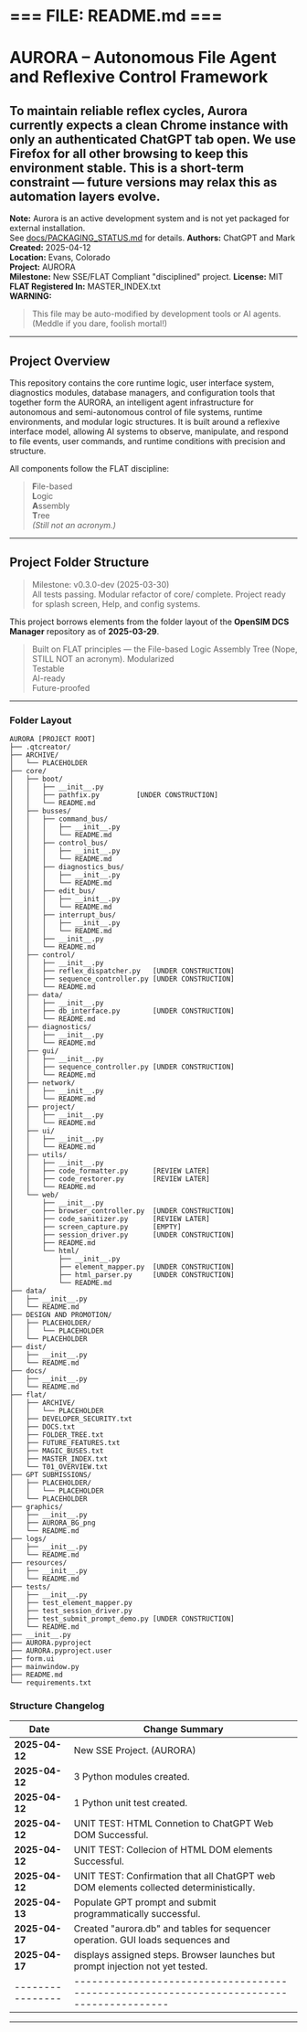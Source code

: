 #   === FILE: README.md ===

# AURORA – Autonomous File Agent and Reflexive Control Framework
To maintain reliable reflex cycles, Aurora currently expects a clean Chrome instance with only an authenticated ChatGPT tab open. We use Firefox for all other browsing to keep this environment stable. This is a short-term constraint — future versions may relax this as automation layers evolve.
---
**Note:** Aurora is an active development system and is not yet packaged for external installation.  
See [docs/PACKAGING_STATUS.md](docs/PACKAGING_STATUS.md) for details.
**Authors:** ChatGPT and Mark  
**Created:** 2025-04-12  
**Location:** Evans, Colorado  
**Project:** AURORA  
**Milestone:** New SSE/FLAT Compliant "disciplined" project. 
**License:** MIT  
**FLAT Registered In:** MASTER_INDEX.txt  
**WARNING:**  
> This file may be auto-modified by development tools or AI agents.  
> (Meddle if you dare, foolish mortal!)

---

## Project Overview

This repository contains the core runtime logic, user interface system, diagnostics modules, database managers, and configuration tools that together form the AURORA, an intelligent agent infrastructure for autonomous and semi-autonomous control of file systems, runtime environments, and modular logic structures. It is built around a reflexive interface model, allowing AI systems to observe, manipulate, and respond to file events, user commands, and runtime conditions with precision and structure.

All components follow the FLAT discipline:  
> **F**ile-based  
> **L**ogic  
> **A**ssembly  
> **T**ree  
> *(Still not an acronym.)*

---
## Project Folder Structure

> Milestone: v0.3.0-dev (2025-03-30)  
All tests passing. Modular refactor of core/ complete. Project ready for splash screen, Help, and config systems.

This project borrows elements from the folder layout of the **OpenSIM DCS Manager** repository as of **2025-03-29**.

> Built on FLAT principles — the File-based Logic Assembly Tree (Nope, STILL NOT an acronym). 
> Modularized  
> Testable  
> AI-ready  
> Future-proofed  

---

### Folder Layout

```plaintext
AURORA [PROJECT ROOT]
├── .qtcreator/
├── ARCHIVE/
│   └── PLACEHOLDER
├── core/
│   ├── boot/
│   │   ├── __init__.py
│   │   ├── pathfix.py         [UNDER CONSTRUCTION]
│   │   └── README.md
│   ├── busses/
│   │   ├── command_bus/
│   │   │   ├── __init__.py
│   │   │   └── README.md
│   │   ├── control_bus/
│   │   │   ├── __init__.py
│   │   │   └── README.md
│   │   ├── diagnostics_bus/
│   │   │   ├── __init__.py
│   │   │   └── README.md
│   │   ├── edit_bus/
│   │   │   ├── __init__.py
│   │   │   └── README.md
│   │   ├── interrupt_bus/
│   │   │   ├── __init__.py
│   │   │   └── README.md
│   │   ├── __init__.py
│   │   └── README.md
│   ├── control/
│   │   ├── __init__.py
│   │   ├── reflex_dispatcher.py   [UNDER CONSTRUCTION]
│   │   ├── sequence_controller.py [UNDER CONSTRUCTION]
│   │   └── README.md
│   ├── data/
│   │   ├── __init__.py
│   │   ├── db_interface.py        [UNDER CONSTRUCTION]
│   │   └── README.md
│   ├── diagnostics/
│   │   ├── __init__.py
│   │   └── README.md
│   ├── gui/
│   │   ├── __init__.py
│   │   ├── sequence_controller.py [UNDER CONSTRUCTION]
│   │   └── README.md
│   ├── network/
│   │   ├── __init__.py
│   │   └── README.md
│   ├── project/
│   │   ├── __init__.py
│   │   └── README.md
│   ├── ui/
│   │   ├── __init__.py
│   │   └── README.md
│   ├── utils/
│   │   ├── __init__.py
│   │   ├── code_formatter.py      [REVIEW LATER]
│   │   ├── code_restorer.py       [REVIEW LATER]
│   │   └── README.md
│   └── web/
│       ├── __init__.py
│       ├── browser_controller.py  [UNDER CONSTRUCTION]
│       ├── code_sanitizer.py      [REVIEW LATER]
│       ├── screen_capture.py      [EMPTY]
│       ├── session_driver.py      [UNDER CONSTRUCTION]
│       ├── README.md
│       └── html/
│           ├── __init__.py
│           ├── element_mapper.py  [UNDER CONSTRUCTION]
│           ├── html_parser.py     [UNDER CONSTRUCTION]
│           └── README.md
├── data/
│   ├── __init__.py
│   └── README.md
├── DESIGN AND PROMOTION/
│   ├── PLACEHOLDER/
│   │   └── PLACEHOLDER
│   └── PLACEHOLDER
├── dist/
│   ├── __init__.py
│   └── README.md
├── docs/
│   ├── __init__.py
│   └── README.md
├── flat/
│   ├── ARCHIVE/
│   │   └── PLACEHOLDER
│   ├── DEVELOPER_SECURITY.txt
│   ├── DOCS.txt
│   ├── FOLDER_TREE.txt
│   ├── FUTURE_FEATURES.txt
│   ├── MAGIC_BUSES.txt
│   ├── MASTER_INDEX.txt
│   └── T01_OVERVIEW.txt
├── GPT SUBMISSIONS/
│   ├── PLACEHOLDER/
│   │   └── PLACEHOLDER
│   └── PLACEHOLDER
├── graphics/
│   ├── __init__.py
│   ├── AURORA_BG_png
│   └── README.md
├── logs/
│   ├── __init__.py
│   └── README.md
├── resources/
│   ├── __init__.py
│   └── README.md
├── tests/
│   ├── __init__.py
│   ├── test_element_mapper.py
│   ├── test_session_driver.py
│   ├── test_submit_prompt_demo.py [UNDER CONSTRUCTION]
│   └── README.md
├── __init__.py
├── AURORA.pyproject
├── AURORA.pyproject.user
├── form.ui
├── mainwindow.py
├── README.md
└── requirements.txt
```

### Structure Changelog

| Date           |                                  Change Summary                                        |
|----------------|----------------------------------------------------------------------------------------|
| **2025-04-12** | New SSE Project. (AURORA)                                                              |
| **2025-04-12** | 3 Python modules created.                                                              |
| **2025-04-12** | 1 Python unit test created.                                                            |
| **2025-04-12** | UNIT TEST: HTML Connetion to ChatGPT Web DOM Successful.                               |
| **2025-04-12** | UNIT TEST: Collecion of HTML DOM elements Successful.                                  |
| **2025-04-12** | UNIT TEST: Confirmation that all ChatGPT web DOM elements collected deterministically. |
| **2025-04-13** | Populate GPT prompt and submit programmatically successful.                            |
| **2025-04-17** | Created "aurora.db" and tables for sequencer operation. GUI loads sequences and        |
| **2025-04-17** | displays assigned steps. Browser launches but prompt injection not yet tested.         |
|----------------|----------------------------------------------------------------------------------------|


---
